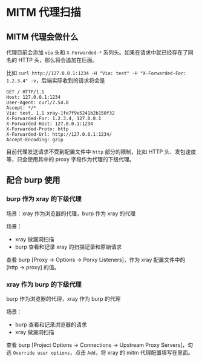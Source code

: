 # MITM 代理扫描

## MITM 代理会做什么

代理目前会添加 `via` 头和 `X-Forwarded-*` 系列头。如果在请求中就已经存在了同名的 HTTP 头，那么将会追加在后面。

比如 `curl http://127.0.0.1:1234 -H "Via: test" -H "X-Forwarded-For: 1.2.3.4" -v`，后端实际收到的请求将会是

```http
GET / HTTP/1.1
Host: 127.0.0.1:1234
User-Agent: curl/7.54.0
Accept: */*
Via: test, 1.1 xray-1fe7f9e5241b2b150f32
X-Forwarded-For: 1.2.3.4, 127.0.0.1
X-Forwarded-Host: 127.0.0.1:1234
X-Forwarded-Proto: http
X-Forwarded-Url: http://127.0.0.1:1234/
Accept-Encoding: gzip
```

目前代理发送请求不受到配置文件中 `http` 部分的限制，比如 HTTP 头、发包速度等，只会使用其中的 proxy 字段作为代理的下级代理。

## 配合 burp 使用

### burp 作为 xray 的下级代理

场景：xray 作为浏览器的代理，burp 作为 xray 的代理

场景：
 - xray 做漏洞扫描
 - burp 查看和记录 xray 的扫描记录和原始请求
 
查看 burp [Proxy -> Options -> Porxy Listeners]，作为 xray 配置文件中的 [http -> proxy] 的值。
 
### xray 作为 burp 的下级代理

burp 作为浏览器的代理，xray 作为 burp 的代理

场景：
 - burp 查看和记录浏览器的请求
 - xray 做漏洞扫描
 
查看 burp [Project Options -> Connections -> Upstream Proxy Servers]，勾选 `Override user options`，点击 `Add`，将 xray 的 mitm 代理配置填写在里面。
